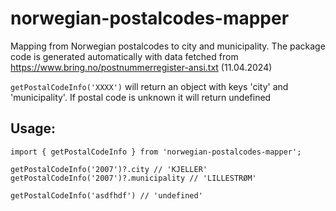 # norwegian-postalcodes-mapper
Mapping from Norwegian postalcodes to city and municipality. The package code is generated automatically with data fetched from https://www.bring.no/postnummerregister-ansi.txt (11.04.2024)

```getPostalCodeInfo('XXXX')``` will return an object with keys 'city' and 'municipality'. If postal code is unknown it will return undefined

## Usage:
```
import { getPostalCodeInfo } from 'norwegian-postalcodes-mapper';

getPostalCodeInfo('2007')?.city // 'KJELLER'
getPostalCodeInfo('2007')?.municipality // 'LILLESTRØM'

getPostalCodeInfo('asdfhdf') // 'undefined'
```

